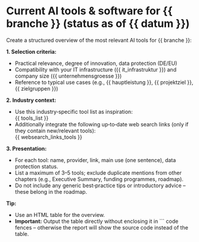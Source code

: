 # Current AI tools & software for {{ branche }} (status as of {{ datum }})

Create a structured overview of the most relevant AI tools for {{ branche }}:

**1. Selection criteria:**  
- Practical relevance, degree of innovation, data protection (DE/EU)
- Compatibility with your IT infrastructure ({{ it_infrastruktur }}) and company size ({{ unternehmensgroesse }})
- Reference to typical use cases (e.g., {{ hauptleistung }}, {{ projektziel }}, {{ zielgruppen }})

**2. Industry context:**  
- Use this industry‑specific tool list as inspiration:  
  {{ tools_list }}
- Additionally integrate the following up‑to‑date web search links (only if they contain new/relevant tools):  
  {{ websearch_links_tools }}

**3. Presentation:**  
- For each tool: name, provider, link, main use (one sentence), data protection status.
- List a maximum of 3–5 tools; exclude duplicate mentions from other chapters (e.g., Executive Summary, funding programmes, roadmap).
- Do not include any generic best‑practice tips or introductory advice – these belong in the roadmap.

**Tip:**
- Use an HTML table for the overview.
- **Important:** Output the table directly without enclosing it in ``` code fences – otherwise the report will show the source code instead of the table.
